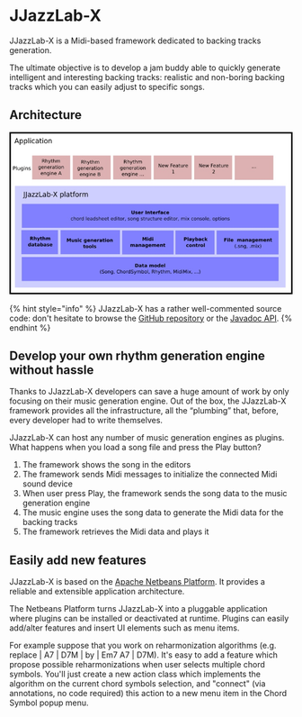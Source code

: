 # JJazzLab-X

JJazzLab-X is a Midi-based framework dedicated to backing tracks generation. 

The ultimate objective is to develop a jam buddy able to quickly generate intelligent and interesting backing tracks: realistic and non-boring backing tracks which you can easily adjust to specific songs.

## Architecture

![](.gitbook/assets/jjazzlab-x-architecture.jpg)

{% hint style="info" %}
JJazzLab-X has a rather well-commented source code: don't hesitate to browse the [GitHub repository](https://github.com/jjazzboss/JJazzLab-X) or the [Javadoc API](https://www.jjazzlab.com/javadoc/index.html).
{% endhint %}

## Develop your own rhythm generation engine without hassle

Thanks to JJazzLab-X developers can save a huge amount of work by only focusing on their music generation engine. Out of the box, the JJazzLab-X framework provides all the infrastructure, all the “plumbing” that, before, every developer had to write themselves.

JJazzLab-X can host any number of music generation engines as plugins. What happens when you load a song file and press the Play button?

1. The framework shows the song in the editors
2. The framework sends Midi messages to initialize the connected Midi sound device
3. When user press Play, the framework sends the song data to the music generation engine
4. The music engine uses the song data to generate the Midi data for the backing tracks
5. The framework retrieves the Midi data and plays it

## Easily add new features

JJazzLab-X is based on the [Apache Netbeans Platform](https://netbeans.apache.org/). It provides a reliable and extensible application architecture.

The Netbeans Platform turns JJazzLab-X into a pluggable application where plugins can be installed or deactivated at runtime. Plugins can easily add/alter features and insert UI elements such as menu items.

For example suppose that you work on reharmonization algorithms \(e.g. replace \| A7 \| D7M \| by \| Em7 A7 \| D7M\). It's easy to add a feature which propose possible reharmonizations when user selects multiple chord symbols. You'll just create a new action class which implements the algorithm on the current chord symbols selection, and "connect" \(via annotations, no code required\) this action to a new menu item in the Chord Symbol popup menu.


